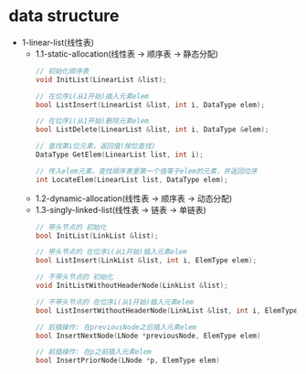 # data structure

- 1-linear-list(线性表)
   - 1.1-static-allocation(线性表 -> 顺序表 -> 静态分配)
      ```cpp
     // 初始化顺序表
     void InitList(LinearList &list);
     
     // 在位序i(从1开始)插入元素elem
     bool ListInsert(LinearList &list, int i, DataType elem);
     
     // 在位序i(从1开始)删除元素elem
     bool ListDelete(LinearList &list, int i, DataType &elem);
     
     // 查找第i位元素，返回值(按位查找)
     DataType GetElem(LinearList list, int i);
     
     // 传入elem元素，查找顺序表里第一个值等于elem的元素，并返回位序
     int LocateElem(LinearList list, DataType elem);
      ```
   - 1.2-dynamic-allocation(线性表 -> 顺序表 -> 动态分配)
   - 1.3-singly-linked-list(线性表 -> 链表 -> 单链表)
      ```cpp
     // 带头节点的 初始化
     bool InitList(LinkList &list);
     
     // 带头节点的 在位序i(从1开始)插入元素elem 
     bool ListInsert(LinkList &list, int i, ElemType elem);
     
     // 不带头节点的 初始化
     void InitListWithoutHeaderNode(LinkList &list);
     
     // 不带头节点的 在位序i(从1开始)插入元素elem
     bool ListInsertWithoutHeaderNode(LinkList &list, int i, ElemType elem);
     
     // 后插操作: 在previousNode之后插入元素elem
     bool InsertNextNode(LNode *previousNode, ElemType elem)
     
     // 前插操作: 在p之前插入元素elem
     bool InsertPriorNode(LNode *p, ElemType elem)
      ```
   